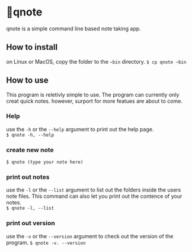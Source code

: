# 📝qnote 
qnote is a simple command line based note taking app. 


## How to install
on Linux or MacOS, copy the folder to the `~bin` directory.
```$ cp qnote ~bin```

## How to use
This program is reletivly simple to use. The program can currently only creat quick notes. however, surport for more featues are about to come.

### Help
use the `-h` or the `--help` argument to print out the help page.   
```$ qnote -h, --help```


### create new note

```$ qnote (type your note here)```


### print out notes
use the `-l` or the `--list` argument to list out the folders inside the users note files. This command can also let you print out the contence of your notes.  
```$ qnote -l, --list```


### print out version
use the `-v` or the `--version` argument to check out the version of the program. 
```$ qnote -v. --version```

